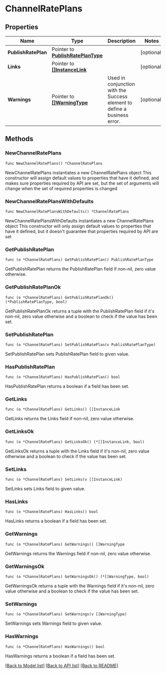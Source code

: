 # ChannelRatePlans

## Properties

Name | Type | Description | Notes
------------ | ------------- | ------------- | -------------
**PublishRatePlan** | Pointer to [**PublishRatePlanType**](PublishRatePlanType.md) |  | [optional] 
**Links** | Pointer to [**[]InstanceLink**](InstanceLink.md) |  | [optional] 
**Warnings** | Pointer to [**[]WarningType**](WarningType.md) | Used in conjunction with the Success element to define a business error. | [optional] 

## Methods

### NewChannelRatePlans

`func NewChannelRatePlans() *ChannelRatePlans`

NewChannelRatePlans instantiates a new ChannelRatePlans object
This constructor will assign default values to properties that have it defined,
and makes sure properties required by API are set, but the set of arguments
will change when the set of required properties is changed

### NewChannelRatePlansWithDefaults

`func NewChannelRatePlansWithDefaults() *ChannelRatePlans`

NewChannelRatePlansWithDefaults instantiates a new ChannelRatePlans object
This constructor will only assign default values to properties that have it defined,
but it doesn't guarantee that properties required by API are set

### GetPublishRatePlan

`func (o *ChannelRatePlans) GetPublishRatePlan() PublishRatePlanType`

GetPublishRatePlan returns the PublishRatePlan field if non-nil, zero value otherwise.

### GetPublishRatePlanOk

`func (o *ChannelRatePlans) GetPublishRatePlanOk() (*PublishRatePlanType, bool)`

GetPublishRatePlanOk returns a tuple with the PublishRatePlan field if it's non-nil, zero value otherwise
and a boolean to check if the value has been set.

### SetPublishRatePlan

`func (o *ChannelRatePlans) SetPublishRatePlan(v PublishRatePlanType)`

SetPublishRatePlan sets PublishRatePlan field to given value.

### HasPublishRatePlan

`func (o *ChannelRatePlans) HasPublishRatePlan() bool`

HasPublishRatePlan returns a boolean if a field has been set.

### GetLinks

`func (o *ChannelRatePlans) GetLinks() []InstanceLink`

GetLinks returns the Links field if non-nil, zero value otherwise.

### GetLinksOk

`func (o *ChannelRatePlans) GetLinksOk() (*[]InstanceLink, bool)`

GetLinksOk returns a tuple with the Links field if it's non-nil, zero value otherwise
and a boolean to check if the value has been set.

### SetLinks

`func (o *ChannelRatePlans) SetLinks(v []InstanceLink)`

SetLinks sets Links field to given value.

### HasLinks

`func (o *ChannelRatePlans) HasLinks() bool`

HasLinks returns a boolean if a field has been set.

### GetWarnings

`func (o *ChannelRatePlans) GetWarnings() []WarningType`

GetWarnings returns the Warnings field if non-nil, zero value otherwise.

### GetWarningsOk

`func (o *ChannelRatePlans) GetWarningsOk() (*[]WarningType, bool)`

GetWarningsOk returns a tuple with the Warnings field if it's non-nil, zero value otherwise
and a boolean to check if the value has been set.

### SetWarnings

`func (o *ChannelRatePlans) SetWarnings(v []WarningType)`

SetWarnings sets Warnings field to given value.

### HasWarnings

`func (o *ChannelRatePlans) HasWarnings() bool`

HasWarnings returns a boolean if a field has been set.


[[Back to Model list]](../README.md#documentation-for-models) [[Back to API list]](../README.md#documentation-for-api-endpoints) [[Back to README]](../README.md)


